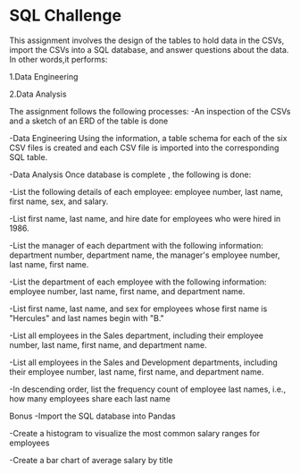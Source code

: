 # SQL Challenge

This assignment involves the design of the tables to hold data in the CSVs, import the CSVs into a SQL database, and answer questions about the data. In other words,it performs:

1.Data Engineering

2.Data Analysis

The assignment follows the following processes:
-An inspection of the CSVs and a sketch of an ERD of the table is done

-Data Engineering
  Using the information, a table schema for each of the six CSV files is created and each CSV file is imported into the corresponding SQL table. 

-Data Analysis
Once database is complete , the following is done:


-List the following details of each employee: employee number, last name, first name, sex, and salary.


-List first name, last name, and hire date for employees who were hired in 1986.


-List the manager of each department with the following information: department number, department name, the manager's employee number, last name, first name.


-List the department of each employee with the following information: employee number, last name, first name, and department name.


-List first name, last name, and sex for employees whose first name is "Hercules" and last names begin with "B."


-List all employees in the Sales department, including their employee number, last name, first name, and department name.


-List all employees in the Sales and Development departments, including their employee number, last name, first name, and department name.


-In descending order, list the frequency count of employee last names, i.e., how many employees share each last name

Bonus 
-Import the SQL database into Pandas

-Create a histogram to visualize the most common salary ranges for employees

-Create a bar chart of average salary by title